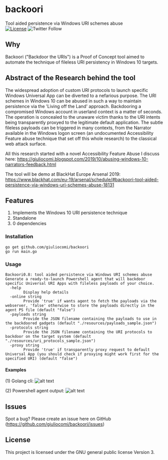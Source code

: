 # backoori
Tool aided persistence via Windows URI schemes abuse
<br/>
<a href="https://raw.githubusercontent.com/empijei/wapty/master/LICENSE" rel="nofollow"><img src="https://camo.githubusercontent.com/dcb3a3de32cb31ae6a7edf80d88747f989878809/68747470733a2f2f696d672e736869656c64732e696f2f62616467652f6c6963656e73652d47504c76332d626c75652e737667" alt="License" data-canonical-src="https://img.shields.io/badge/license-GPLv3-blue.svg" style="max-width:100%;"></a>
<img alt="Twitter Follow" src="https://img.shields.io/twitter/follow/giulio_comi?label=Follow&style=social">

## Why
Backoori ("Backdoor the URIs") is a Proof of Concept tool aimed to automate the technique of fileless URI persistency in Windows 10 targets.

## Abstract of the Research behind the tool
The widespread adoption of custom URI protocols to launch specific Windows Universal App can be diverted to a nefarious purpose. The URI schemes in Windows 10 can be abused in such a way to maintain persistence via the 'Living off the Land' approach. Backdooring a compromised Windows account in userland context is a matter of seconds. The operation is concealed to the unaware victim thanks to the URI intents being transparently proxyed to the legitimate default application.
The subtle fileless payloads can be triggered in many contexts, from the Narrator available in the Windows logon screen (an undocumented Accessibility Feature abuse technique that set off this whole research) to the classical web attack surface.

All this research started with a novel Accessibility Feature Abuse I discuss here: https://giuliocomi.blogspot.com/2019/10/abusing-windows-10-narrators-feedback.html

The tool will be demo at BlackHat Europe Arsenal 2019: 
https://www.blackhat.com/eu-19/arsenal/schedule/#backoori-tool-aided-persistence-via-windows-uri-schemes-abuse-18131


## Features
1) Implements the Windows 10 URI persistence technique
2) Standalone
3) 0 dependencies

### Installation
```
go get github.com/giuliocomi/backoori
go run main.go
```

### Usage

```
Backoori0.8: tool aided persistence via Windows URI schemes abuse                                                       Generate a ready-to-launch Powershell agent that will backdoor specific Universal URI Apps with fileless payloads of your choice.
  -help
        Display help details
  -online string
        Provide 'true' if wants agent to fetch the payloads via the webserver, 'false' otherwise to store the payloads directly in the agent PS file (default "false")
  -payloads string
        Provide the JSON filename containing the payloads to use in the backdoored gadgets (default "./resources/payloads_sample.json")
  -protocols string
        Provide the JSON filename containing the URI protocols to backdoor on the target system (default "./resources/uri_protocols_sample.json")
  -proxy string
        Provide 'true' if transparently proxy request to default Universal App (you should check if proxying might work first for the specified URI) (default "false")
```

#### Examples

(1) Golang cli:
![alt text](https://github.com/giuliocomi/backoori/blob/master/documentation/example_cli_output.PNG)

(2) Powershell agent output:
![alt text](https://github.com/giuliocomi/backoori/blob/master/documentation/example_agent_output.PNG)


## Issues
Spot a bug? Please create an issue here on GitHub (https://github.com/giuliocomi/backoori/issues)

## License
This project is licensed under the  GNU general public license Version 3.

